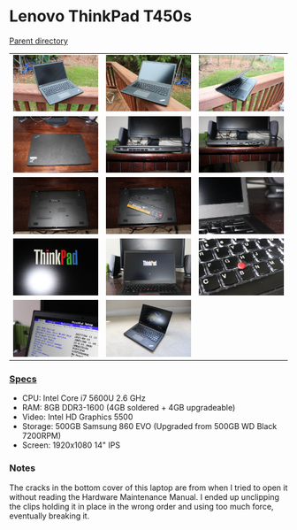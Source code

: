 # Lenovo ThinkPad T450s
[Parent directory](../index.md)

<table>
  <tr>
    <td><img src='IMG_5302.JPG'/></td>
    <td><img src='IMG_5303.JPG'/></td>
    <td><img src='IMG_5304.JPG'/></td>
  </tr>
  <tr>
    <td><img src='IMG_5305.JPG'/></td>
    <td><img src='IMG_5306.JPG'/></td>
    <td><img src='IMG_5307.JPG'/></td>
  </tr>
  <tr>
    <td><img src='IMG_5308.JPG'/></td>
    <td><img src='IMG_5309.JPG'/></td>
    <td><img src='IMG_5310.JPG'/></td>
  </tr>
  <tr>
    <td><img src='IMG_5311.JPG'/></td>
    <td><img src='IMG_5313.JPG'/></td>
    <td><img src='IMG_5314.JPG'/></td>
  </tr>
  <tr>
    <td><img src='IMG_5317.JPG'/></td>
    <td><img src='IMG_5840.JPG'/></td>
  </tr>
</table>

### [Specs](Specs.txt)

* CPU: Intel Core i7 5600U 2.6 GHz
* RAM: 8GB DDR3-1600 (4GB soldered + 4GB upgradeable)
* Video: Intel HD Graphics 5500
* Storage: 500GB Samsung 860 EVO (Upgraded from 500GB WD Black 7200RPM)
* Screen: 1920x1080 14" IPS

### Notes
The cracks in the bottom cover of this laptop are from when I tried to open it without reading the Hardware Maintenance Manual. I ended up unclipping the clips holding it in place in the wrong order and using too much force, eventually breaking it.
